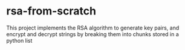# rsa-from-scratch

This project implements the RSA algorithm to generate key pairs, and encrypt and decrypt strings by breaking them into chunks stored in a python list